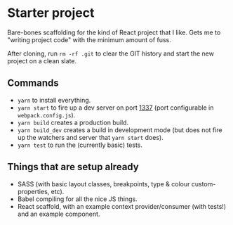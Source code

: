 # Starter project

Bare-bones scaffolding for the kind of React project that I like. Gets me to "writing project code" with the minimum amount of fuss.

After cloning, run `rm -rf .git` to clear the GIT history and start the new project on a clean slate.

## Commands

-   `yarn` to install everything.
-   `yarn start` to fire up a dev server on port [1337](http://localhost:1338/) (port configurable in `webpack.config.js`).
-   `yarn build` creates a production build.
-   `yarn build_dev` creates a build in development mode (but does not fire up the watchers and server that `yarn start` does).
-   `yarn test` to run the (currently basic) tests.

## Things that are setup already

-   SASS (with basic layout classes, breakpoints, type & colour custom-properties, etc).
-   Babel compiling for all the nice JS things.
-   React scaffold, with an example context provider/consumer (with tests!) and an example component.

